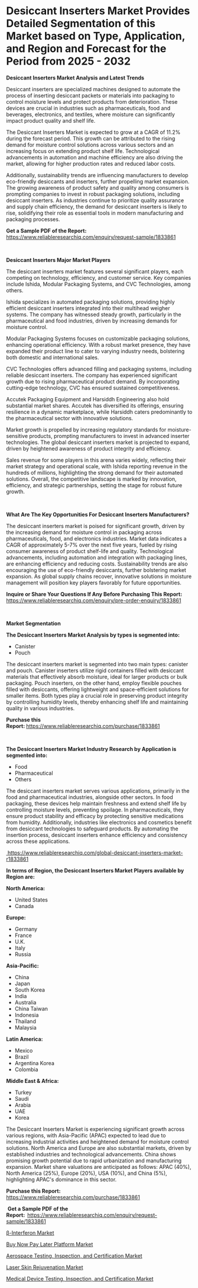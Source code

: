 <p><h1>Desiccant Inserters Market Provides Detailed Segmentation of this Market based on Type, Application, and Region and Forecast for the Period from 2025 - 2032</h1></p><p><strong>Desiccant Inserters Market Analysis and Latest Trends</strong></p>
<p><p>Desiccant inserters are specialized machines designed to automate the process of inserting desiccant packets or materials into packaging to control moisture levels and protect products from deterioration. These devices are crucial in industries such as pharmaceuticals, food and beverages, electronics, and textiles, where moisture can significantly impact product quality and shelf life. </p><p>The Desiccant Inserters Market is expected to grow at a CAGR of 11.2% during the forecast period. This growth can be attributed to the rising demand for moisture control solutions across various sectors and an increasing focus on extending product shelf life. Technological advancements in automation and machine efficiency are also driving the market, allowing for higher production rates and reduced labor costs. </p><p>Additionally, sustainability trends are influencing manufacturers to develop eco-friendly desiccants and inserters, further propelling market expansion. The growing awareness of product safety and quality among consumers is prompting companies to invest in robust packaging solutions, including desiccant inserters. As industries continue to prioritize quality assurance and supply chain efficiency, the demand for desiccant inserters is likely to rise, solidifying their role as essential tools in modern manufacturing and packaging processes.</p></p>
<p><strong>Get a Sample PDF of the Report:&nbsp;</strong> <a href="https://www.reliableresearchiq.com/enquiry/request-sample/1833861?utm_campaign=1896&utm_medium=2&utm_source=Github&utm_content=ia&utm_term=01012025&utm_id=desiccant-inserters">https://www.reliableresearchiq.com/enquiry/request-sample/1833861</a></p>
<p>&nbsp;</p>
<p><strong>Desiccant Inserters Major Market Players</strong></p>
<p><p>The desiccant inserters market features several significant players, each competing on technology, efficiency, and customer service. Key companies include Ishida, Modular Packaging Systems, and CVC Technologies, among others.</p><p>Ishida specializes in automated packaging solutions, providing highly efficient desiccant inserters integrated into their multihead weigher systems. The company has witnessed steady growth, particularly in the pharmaceutical and food industries, driven by increasing demands for moisture control.</p><p>Modular Packaging Systems focuses on customizable packaging solutions, enhancing operational efficiency. With a robust market presence, they have expanded their product line to cater to varying industry needs, bolstering both domestic and international sales.</p><p>CVC Technologies offers advanced filling and packaging systems, including reliable desiccant inserters. The company has experienced significant growth due to rising pharmaceutical product demand. By incorporating cutting-edge technology, CVC has ensured sustained competitiveness.</p><p>Accutek Packaging Equipment and Harsiddh Engineering also hold substantial market shares. Accutek has diversified its offerings, ensuring resilience in a dynamic marketplace, while Harsiddh caters predominantly to the pharmaceutical sector with innovative solutions.</p><p>Market growth is propelled by increasing regulatory standards for moisture-sensitive products, prompting manufacturers to invest in advanced inserter technologies. The global desiccant inserters market is projected to expand, driven by heightened awareness of product integrity and efficiency.</p><p>Sales revenue for some players in this arena varies widely, reflecting their market strategy and operational scale, with Ishida reporting revenue in the hundreds of millions, highlighting the strong demand for their automated solutions. Overall, the competitive landscape is marked by innovation, efficiency, and strategic partnerships, setting the stage for robust future growth.</p></p>
<p>&nbsp;</p>
<p><strong>What Are The Key Opportunities For Desiccant Inserters Manufacturers?</strong></p>
<p><p>The desiccant inserters market is poised for significant growth, driven by the increasing demand for moisture control in packaging across pharmaceuticals, food, and electronics industries. Market data indicates a CAGR of approximately 5-7% over the next five years, fueled by rising consumer awareness of product shelf-life and quality. Technological advancements, including automation and integration with packaging lines, are enhancing efficiency and reducing costs. Sustainability trends are also encouraging the use of eco-friendly desiccants, further bolstering market expansion. As global supply chains recover, innovative solutions in moisture management will position key players favorably for future opportunities.</p></p>
<p><strong>Inquire or Share Your Questions If Any Before Purchasing This Report:</strong> <a href="https://www.reliableresearchiq.com/enquiry/pre-order-enquiry/1833861?utm_campaign=1896&utm_medium=2&utm_source=Github&utm_content=ia&utm_term=01012025&utm_id=desiccant-inserters">https://www.reliableresearchiq.com/enquiry/pre-order-enquiry/1833861</a></p>
<p>&nbsp;</p>
<p><strong>Market Segmentation</strong></p>
<p><strong>The Desiccant Inserters Market Analysis by types is segmented into:</strong></p>
<p><ul><li>Canister</li><li>Pouch</li></ul></p>
<p><p>The desiccant inserters market is segmented into two main types: canister and pouch. Canister inserters utilize rigid containers filled with desiccant materials that effectively absorb moisture, ideal for larger products or bulk packaging. Pouch inserters, on the other hand, employ flexible pouches filled with desiccants, offering lightweight and space-efficient solutions for smaller items. Both types play a crucial role in preserving product integrity by controlling humidity levels, thereby enhancing shelf life and maintaining quality in various industries.</p></p>
<p><strong>Purchase this Report:&nbsp;</strong><a href="https://www.reliableresearchiq.com/purchase/1833861?utm_campaign=1896&utm_medium=2&utm_source=Github&utm_content=ia&utm_term=01012025&utm_id=desiccant-inserters">https://www.reliableresearchiq.com/purchase/1833861</a></p>
<p>&nbsp;</p>
<p><strong>The Desiccant Inserters Market Industry Research by Application is segmented into:</strong></p>
<p><ul><li>Food</li><li>Pharmaceutical</li><li>Others</li></ul></p>
<p><p>The desiccant inserters market serves various applications, primarily in the food and pharmaceutical industries, alongside other sectors. In food packaging, these devices help maintain freshness and extend shelf life by controlling moisture levels, preventing spoilage. In pharmaceuticals, they ensure product stability and efficacy by protecting sensitive medications from humidity. Additionally, industries like electronics and cosmetics benefit from desiccant technologies to safeguard products. By automating the insertion process, desiccant inserters enhance efficiency and consistency across these applications.</p></p>
<p><a href="https://www.reliableresearchiq.com/global-desiccant-inserters-market-r1833861?utm_campaign=1896&utm_medium=2&utm_source=Github&utm_content=ia&utm_term=01012025&utm_id=desiccant-inserters">&nbsp;https://www.reliableresearchiq.com/global-desiccant-inserters-market-r1833861</a></p>
<p><strong>In terms of Region, the Desiccant Inserters Market Players available by Region are:</strong></p>
<p>
    <p> <strong> North America: </strong>
        <ul>
            <li>United States</li>
            <li>Canada</li>
        </ul>
        </p> 
    <p> <strong> Europe: </strong>
        <ul>
            <li>Germany</li>
            <li>France</li>
            <li>U.K.</li>
            <li>Italy</li>
            <li>Russia</li>
        </ul>
        </p> 
    <p> <strong> Asia-Pacific: </strong>
        <ul>
            <li>China</li>
            <li>Japan</li>
            <li>South Korea</li>
            <li>India</li>
            <li>Australia</li>
            <li>China Taiwan</li>
            <li>Indonesia</li>
            <li>Thailand</li>
            <li>Malaysia</li>
        </ul>
        </p> 
    <p> <strong> Latin America: </strong>
        <ul>
            <li>Mexico</li>
            <li>Brazil</li>
            <li>Argentina Korea</li>
            <li>Colombia</li>
        </ul>
        </p> 
    <p> <strong> Middle East & Africa: </strong>
        <ul>
            <li>Turkey</li>
            <li>Saudi</li>
            <li>Arabia</li>
            <li>UAE</li>
            <li>Korea</li>
        </ul>
    </p>
    </p>
<p><p>The Desiccant Inserters Market is experiencing significant growth across various regions, with Asia-Pacific (APAC) expected to lead due to increasing industrial activities and heightened demand for moisture control solutions. North America and Europe are also substantial markets, driven by established industries and technological advancements. China shows promising growth potential due to rapid urbanization and manufacturing expansion. Market share valuations are anticipated as follows: APAC (40%), North America (25%), Europe (20%), USA (10%), and China (5%), highlighting APAC's dominance in this sector.</p></p>
<p><strong>Purchase this Report: </strong><a href="https://www.reliableresearchiq.com/purchase/1833861?utm_campaign=1896&utm_medium=2&utm_source=Github&utm_content=ia&utm_term=01012025&utm_id=desiccant-inserters">https://www.reliableresearchiq.com/purchase/1833861</a></p>
<p>&nbsp;<strong>Get a Sample PDF of the Report:&nbsp;&nbsp;</strong><a href="https://www.reliableresearchiq.com/enquiry/request-sample/1833861?utm_campaign=1896&utm_medium=2&utm_source=Github&utm_content=ia&utm_term=01012025&utm_id=desiccant-inserters">https://www.reliableresearchiq.com/enquiry/request-sample/1833861</a></p>
<p><strong></strong></p>
<p><p><a href="https://www.linkedin.com/pulse/comprehensive-%CE%B2-interferon-report-industry-analysis-growth-e5bif?utm_campaign=1896&utm_medium=2&utm_source=Github&utm_content=ia&utm_term=01012025&utm_id=desiccant-inserters">β-Interferon Market</a></p><p><a href="https://www.linkedin.com/pulse/strategic-overview-buy-now-pay-later-platform-market-industry-su4fc?utm_campaign=1896&utm_medium=2&utm_source=Github&utm_content=ia&utm_term=01012025&utm_id=desiccant-inserters">Buy Now Pay Later Platform Market</a></p><p><a href="https://www.linkedin.com/pulse/comprehensive-evaluation-sustainability-aerospace-testing-oduaf?utm_campaign=1896&utm_medium=2&utm_source=Github&utm_content=ia&utm_term=01012025&utm_id=desiccant-inserters">Aerospace Testing, Inspection, and Certification Market</a></p><p><a href="https://www.linkedin.com/pulse/key-trends-revenue-potential-global-laser-skin-rejuvenation-market-xffuc?utm_campaign=1896&utm_medium=2&utm_source=Github&utm_content=ia&utm_term=01012025&utm_id=desiccant-inserters">Laser Skin Rejuvenation Market</a></p><p><a href="https://www.linkedin.com/pulse/future-market-trends-medical-device-testing-inspection-certification-8xiff?utm_campaign=1896&utm_medium=2&utm_source=Github&utm_content=ia&utm_term=01012025&utm_id=desiccant-inserters">Medical Device Testing, Inspection, and Certification Market</a></p></p>